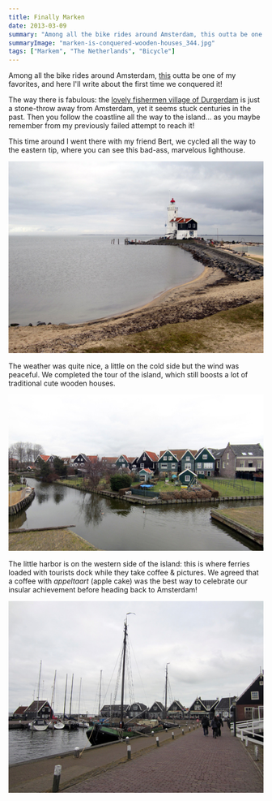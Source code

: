 ```yaml
---
title: Finally Marken
date: 2013-03-09
summary: "Among all the bike rides around Amsterdam, this outta be one of my favorites."
summaryImage: "marken-is-conquered-wooden-houses_344.jpg"
tags: ["Markem", "The Netherlands", "Bicycle"]
---
```


Among all the bike rides around Amsterdam, [this](https://www.bikemap.net/en/r/1429643/) outta be one of my favorites, and here I'll write about the first time we conquered it!

The way there is fabulous: the [lovely fishermen village of Durgerdam](http://www.amsterdamcityblog.com/tag/durgerdam/) is just a stone-throw away from Amsterdam, yet it seems stuck centuries in the past. Then you follow the coastline all the way to the island... as you maybe remember from my previously failed attempt to reach it!

This time around I went there with my friend Bert, we cycled all the way to the eastern tip, where you can see this bad-ass, marvelous lighthouse.

![](marken-is-conquered-lighthouse_423.jpg)

The weather was quite nice, a little on the cold side but the wind was peaceful. We completed the tour of the island, which still boosts a lot of traditional cute wooden houses.

![](marken-is-conquered-wooden-houses_344.jpg)

The little harbor is on the western side of the island: this is where ferries loaded with tourists dock while they take coffee & pictures. We agreed that a coffee with _appeltaart_ (apple cake) was the best way to celebrate our insular achievement before heading back to Amsterdam!

![](bike-ride-finally-marken-harbor_423.jpg)